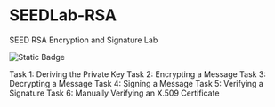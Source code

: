 # SEEDLab-RSA
SEED RSA Encryption and Signature Lab

![Static Badge](https://img.shields.io/badge/Language-C-blue)

Task 1: Deriving the Private Key
Task 2: Encrypting a Message
Task 3: Decrypting a Message
Task 4: Signing a Message
Task 5: Verifying a Signature
Task 6: Manually Verifying an X.509 Certificate
